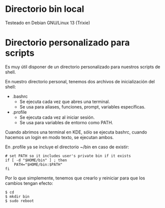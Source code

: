 # Directorio bin local

Testeado en Debian GNU/Linux 13 (Trixie)

# Directorio personalizado para scripts

Es muy útil disponer de un directorio personalizado para nuestros scripts de shell.

En nuestro directorio personal, tenemos dos archivos de inicialización del shell:
- .bashrc
    - Se ejecuta cada vez que abres una terminal.
    - Se usa para aliases, funciones, prompt, variables específicas.
- .profile
    - Se ejecuta cada vez al iniciar sesión.
    - Se usa para variables de entorno como PATH.
    
Cuando abrimos una terminal en KDE, sólo se ejecuta bashrc, cuando hacemos un login en modo texto, se ejecutan ambos.

En .profile ya se incluye el directorio ~/bin en caso de existir:

```
# set PATH so it includes user's private bin if it exists
if [ -d "$HOME/bin" ] ; then
    PATH="$HOME/bin:$PATH"
fi
```

Por lo que simplemente, tenemos que crearlo y reiniciar para que los cambios tengan efecto:

```
$ cd
$ mkdir bin
$ sudo reboot
```
